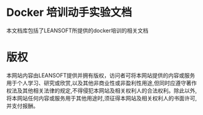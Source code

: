 # Docker 培训动手实验文档 

本文档库包括了LEANSOFT所提供的docker培训的相关文档 

# 版权

本网站内容由LEANSOFT提供并拥有版权，访问者可将本网站提供的内容或服务用于个人学习、研究或欣赏,以及其他非商业性或非盈利性用途,但同时应遵守著作权法及其他相关法律的规定,不得侵犯本网站及相关权利人的合法权利。除此以外,将本网站任何内容或服务用于其他用途时,须征得本网站及相关权利人的书面许可,并支付报酬。
